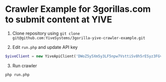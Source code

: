 # Crawler Example for 3gorillas.com to submit content at YIVE

1. Clone repository using `git clone git@github.com:YiveSystems/3gorilla-yive-crawler-example.git`

2. Edit `run.php` and update API key
```php
$yiveClient = new YiveApiClient('DWoZ5y5Xm5y3LF5npw7VsttiSv8h5rESyz3FGvaBlkXN55bREM1JKp76QOijVeQIWdCPRsr13pUZO7LH');
```
3. Run crawler
```bash
php run.php
```
